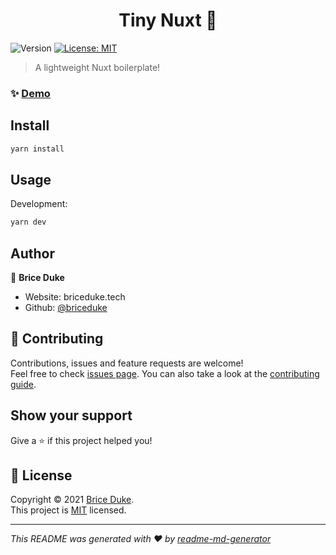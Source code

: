 <h1 align="center">Tiny Nuxt 🎊</h1>
<p>
  <img alt="Version" src="https://img.shields.io/badge/version-1.0.0-blue.svg?cacheSeconds=2592000" />
  <a href="license" target="_blank">
    <img alt="License: MIT" src="https://img.shields.io/badge/License-MIT-yellow.svg" />
  </a>
</p>

> A lightweight Nuxt boilerplate!

### ✨ [Demo](https://tinynuxt.briceduke.tech)

## Install

```sh
yarn install
```

## Usage

Development:

```sh
yarn dev
```

## Author

👤 **Brice Duke**

- Website: briceduke.tech
- Github: [@briceduke](https://github.com/briceduke)

## 🤝 Contributing

Contributions, issues and feature requests are welcome!<br />Feel free to check [issues page](https://github.com/briceduke/tiny-nuxt/issues). You can also take a look at the [contributing guide](https://github.com/briceduke/tiny-nuxt/blob/main/CONTRIBUTING.md).

## Show your support

Give a ⭐️ if this project helped you!

## 📝 License

Copyright © 2021 [Brice Duke](https://github.com/briceduke).<br />
This project is [MIT](https://github.com/briceduke/tiny-nuxt/blob/main/LICENSE) licensed.

---

_This README was generated with ❤️ by [readme-md-generator](https://github.com/kefranabg/readme-md-generator)_
